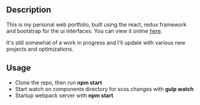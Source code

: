 ## Description
This is my personal web portfolio, built using the react, redux framework and bootstrap for the ui interfaces. You can view it online [here](https://brandon-achu.herokuapp.com/).

It's still somewhat of a work in progress and I'll update with various new projects and optimizations.

## Usage
* Clone the repo, then run **npm start**
* Start watch on components directory for scss changes with **gulp watch**
* Startup webpack server with **npm start**

